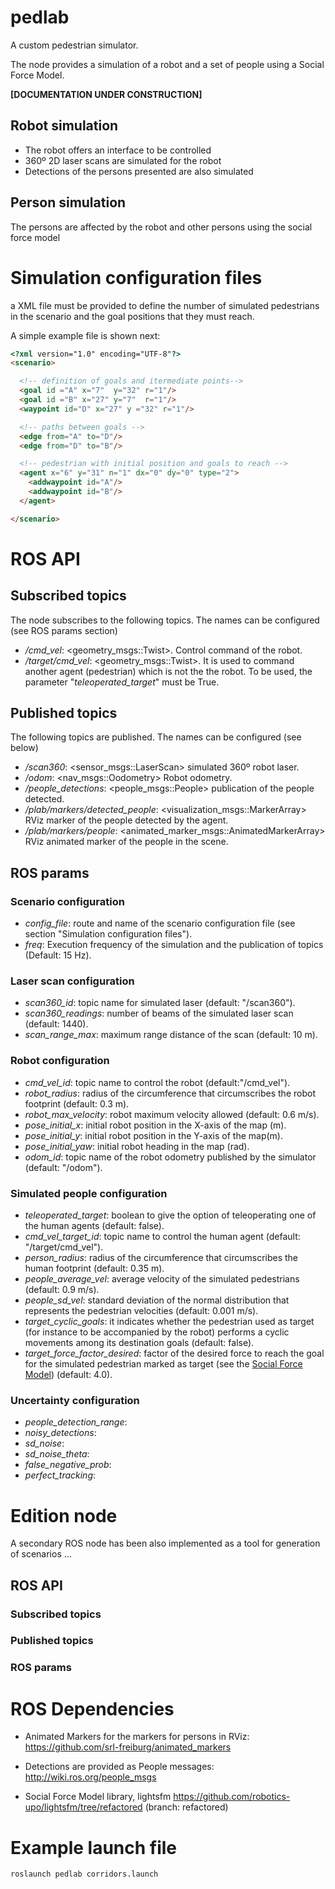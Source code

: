 # pedlab
A custom pedestrian simulator.

The node provides a simulation of a robot and a set of people using a Social Force Model.

**[DOCUMENTATION UNDER CONSTRUCTION]**

## Robot simulation
* The robot offers an interface to be controlled
* 360º 2D laser scans are simulated for the robot
* Detections of the persons presented are also simulated

## Person simulation

The persons are affected by the robot and other persons using the social force model

# Simulation configuration files

a XML file must be provided to define the number of simulated pedestrians in the scenario and the goal positions that they must reach.

A simple example file is shown next:

```html
<?xml version="1.0" encoding="UTF-8"?>
<scenario>

  <!-- definition of goals and itermediate points-->
  <goal id ="A" x="7"  y="32" r="1"/> 	 
  <goal id ="B" x="27" y="7"  r="1"/>
  <waypoint id="D" x="27" y ="32" r="1"/>

  <!-- paths between goals -->
  <edge from="A" to="D"/>
  <edge from="D" to="B"/>

  <!-- pedestrian with initial position and goals to reach -->
  <agent x="6" y="31" n="1" dx="0" dy="0" type="2">
    <addwaypoint id="A"/>
    <addwaypoint id="B"/>
  </agent>

</scenario>
```


# ROS API

## Subscribed topics

The node subscribes to the following topics. The names can be configured (see ROS params section)

* */cmd\_vel*: <geometry_msgs::Twist>. Control command of the robot.
* */target/cmd_vel*: <geometry_msgs::Twist>. It is used to command another agent (pedestrian) which is not the the robot. To be used, the parameter "*teleoperated\_target*" must be True.

## Published topics

The following topics are published. The names can be configured (see below)

* */scan360*: <sensor_msgs::LaserScan> simulated 360º robot laser.
* */odom*: <nav_msgs::Oodometry> Robot odometry.
* */people\_detections*: <people_msgs::People> publication of the people detected.
* */plab/markers/detected_people*: <visualization_msgs::MarkerArray> RViz marker of the people detected by the agent.
* */plab/markers/people*: <animated_marker_msgs::AnimatedMarkerArray> RViz animated marker of the people in the scene.


## ROS params

### Scenario configuration
* *config_file*: route and name of the scenario configuration file (see section "Simulation configuration files").
* *freq*: Execution frequency of the simulation and the publication of topics (Default: 15 Hz).

### Laser scan configuration
* *scan360\_id*: topic name for simulated laser (default: "/scan360").
* *scan360_readings*: number of beams of the simulated laser scan (default: 1440).
* *scan\_range\_max*: maximum range distance of the scan (default: 10 m).

### Robot configuration
* *cmd\_vel_id*: topic name to control the robot (default:"/cmd_vel").
* *robot\_radius*: radius of the circumference that circumscribes the robot footprint (default: 0.3 m).
* *robot\_max\_velocity*: robot maximum velocity allowed (default: 0.6 m/s).
* *pose\_initial\_x*: initial robot position in the X-axis of the map (m).
* *pose\_initial\_y*: initial robot position in the Y-axis of the map(m).
* *pose\_initial\_yaw*: initial robot heading in the map (rad).
* *odom_id*: topic name of the robot odometry published by the simulator (default: "/odom").

### Simulated people configuration
* *teleoperated\_target*: boolean to give the option of teleoperating one of the human agents (default: false).
* *cmd\_vel\_target\_id*: topic name to control the human agent (default: "/target/cmd_vel").
* *person\_radius*: radius of the circumference that circumscribes the human footprint (default: 0.35 m).
* *people\_average\_vel*: average velocity of the simulated pedestrians (default: 0.9 m/s).
* *people\_sd\_vel*: standard deviation of the normal distribution that represents the pedestrian velocities (default: 0.001 m/s).
* *target\_cyclic\_goals*: it indicates whether the pedestrian used as target (for instance to be accompanied by the robot) performs a cyclic movements among its destination goals (default: false).
* *target\_force\_factor\_desired*: factor of the desired force to reach the goal for the simulated pedestrian marked as target (see the [Social Force Model](https://github.com/robotics-upo/lightsfm/tree/refactored)) (default: 4.0).


### Uncertainty configuration
* *people\_detection\_range*:
* *noisy\_detections*:
* *sd\_noise*:
* *sd\_noise\_theta*:
* *false\_negative\_prob*:
* *perfect\_tracking*:





# Edition node

A secondary ROS node has been also implemented as a tool for generation of scenarios ...

## ROS API

### Subscribed topics
### Published topics
### ROS params


# ROS Dependencies
 
* Animated Markers for the markers for persons in RViz: https://github.com/srl-freiburg/animated_markers

* Detections are provided as People messages: http://wiki.ros.org/people_msgs

* Social Force Model library, lightsfm https://github.com/robotics-upo/lightsfm/tree/refactored (branch: refactored)


# Example launch file

```sh
roslaunch pedlab corridors.launch
```




